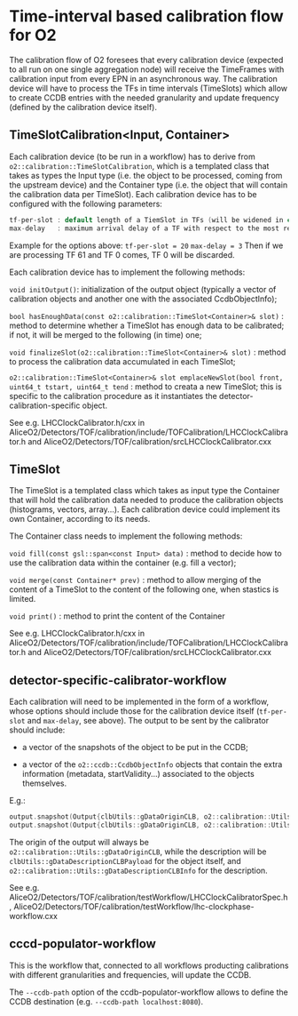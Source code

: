 <!-- doxy
\page refDetectorsCalibration Detectors Calibration
/doxy -->

# Time-interval based calibration flow for O2

The calibration flow of O2 foresees that every calibration device (expected to all run on one single aggregation node) will receive the TimeFrames with calibration input from every EPN in an asynchronous way. The calibration device will have to process the TFs in time intervals (TimeSlots) which allow to create CCDB entries with the needed granularity and update frequency (defined by the calibration device itself).

## TimeSlotCalibration<Input, Container>
Each calibration device (to be run in a workflow) has to derive from `o2::calibration::TimeSlotCalibration`, which is a templated class that takes as types the Input type (i.e. the object to be processed, coming from the upstream device) and the Container type (i.e. the object that will contain the calibration data per TimeSlot). Each calibration device has to be configured with the following parameters:

```cpp
tf-per-slot : default length of a TiemSlot in TFs (will be widened in case of too little statistics)
max-delay   : maximum arrival delay of a TF with respect to the most recent one processed; units in number of TimeSlots; if beyond this, the TF will be considered too old, and discarded.
```
Example for the options above: 
`tf-per-slot = 20`
`max-delay = 3`
Then if we are processing TF 61 and TF 0 comes, TF 0 will be discarded.

Each calibration device has to implement the following methods:

`void initOutput()`: initialization of the output object (typically a vector of calibration objects and another one with the associated CcdbObjectInfo);

`bool hasEnoughData(const o2::calibration::TimeSlot<Container>& slot)` : method to determine whether a TimeSlot has enough data to be calibrated; if not, it will be merged to the following (in time) one;

`void finalizeSlot(o2::calibration::TimeSlot<Container>& slot)` : method to process the calibration data accumulated in each TimeSlot;

`o2::calibration::TimeSlot<Container>& slot emplaceNewSlot(bool front, uint64_t tstart, uint64_t tend` : method to creata a new TimeSlot; this is specific to the calibration procedure as it instantiates the detector-calibration-specific object.

See e.g. LHCClockCalibrator.h/cxx in AliceO2/Detectors/TOF/calibration/include/TOFCalibration/LHCClockCalibrator.h and  AliceO2/Detectors/TOF/calibration/srcLHCClockCalibrator.cxx

## TimeSlot<Container>
The TimeSlot is a templated class which takes as input type the Container that will hold the calibration data needed to produce the calibration objects (histograms, vectors, array...). Each calibration device could implement its own Container, according to its needs.

The Container class needs to implement the following methods:

`void fill(const gsl::span<const Input> data)`  : method to decide how to use the calibration data within the container (e.g. fill a vector);

`void merge(const Container* prev)` : method to allow merging of the content of a TimeSlot to the content of the following one, when stastics is limited.

`void print()` : method to print the content of the Container

See e.g. LHCClockCalibrator.h/cxx in AliceO2/Detectors/TOF/calibration/include/TOFCalibration/LHCClockCalibrator.h and  AliceO2/Detectors/TOF/calibration/srcLHCClockCalibrator.cxx

## detector-specific-calibrator-workflow

Each calibration will need to be implemented in the form of a workflow, whose options should include those for the calibration device itself (`tf-per-slot` and `max-delay`, see above).
The output to be sent by the calibrator should include:

*   a vector of the snapshots of the object to be put in the CCDB;

*   a vector of the `o2::ccdb::CcdbObjectInfo` objects that contain the extra
information (metadata, startValidity...) associated to the objects themselves.

E.g.:

```c++
output.snapshot(Output{clbUtils::gDataOriginCLB, o2::calibration::Utils::gDataDescriptionCLBPayload, i}, *image.get()); // vector<char>
output.snapshot(Output{clbUtils::gDataOriginCLB, o2::calibration::Utils::gDataDescriptionCLBInfo, i}, w);               // root-serialized
```
The origin of the output will always be `o2::calibration::Utils::gDataOriginCLB`, while the description will be `clbUtils::gDataDescriptionCLBPayload` for the object itself, and `o2::calibration::Utils::gDataDescriptionCLBInfo` for the description.

See e.g. AliceO2/Detectors/TOF/calibration/testWorkflow/LHCClockCalibratorSpec.h,  AliceO2/Detectors/TOF/calibration/testWorkflow/lhc-clockphase-workflow.cxx 

## cccd-populator-workflow

This is the workflow that, connected to all workflows producting calibrations with different granularities and frequencies, will update the CCDB.

The `--ccdb-path` option of the ccdb-populator-workflow allows to define the CCDB destination (e.g. `--ccdb-path localhost:8080`).

<!-- doxy
* \subpage refDetectorsCalibrationtestMacros
/doxy -->
